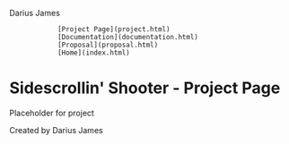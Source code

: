 Darius James


                [Project Page](project.html)
                [Documentation](documentation.html)
                [Proposal](proposal.html)
                [Home](index.html)



# Sidescrollin' Shooter - Project Page

Placeholder for project

Created by Darius James
